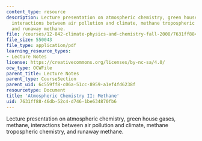 ```yaml
---
content_type: resource
description: Lecture presentation on atmospheric chemistry, green house gases, methane,
  interactions between air pollution and climate, methane tropospheric chemistry,
  and runaway methane.
file: /courses/12-842-climate-physics-and-chemistry-fall-2008/7631ff8846db52c4d7461be634870fb6_part3_2.pdf
file_size: 550043
file_type: application/pdf
learning_resource_types:
- Lecture Notes
license: https://creativecommons.org/licenses/by-nc-sa/4.0/
ocw_type: OCWFile
parent_title: Lecture Notes
parent_type: CourseSection
parent_uid: 6c559ff8-c06a-51cc-8959-a1ef4fd6238f
resourcetype: Document
title: 'Atmospheric Chemistry II: Methane'
uid: 7631ff88-46db-52c4-d746-1be634870fb6
---
```

Lecture presentation on atmospheric chemistry, green house gases, methane, interactions between air pollution and climate, methane tropospheric chemistry, and runaway methane.